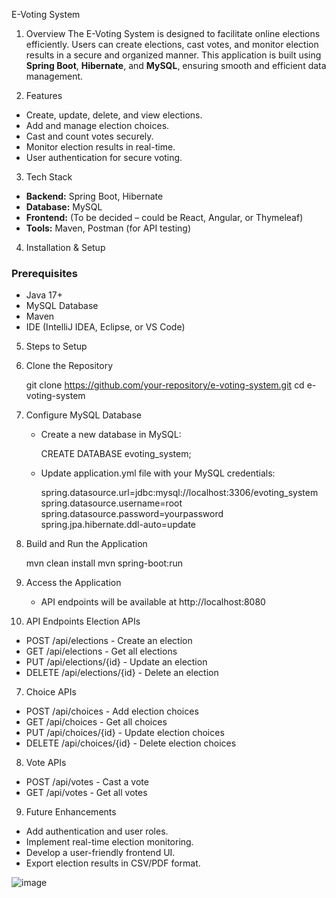 E-Voting System

1. Overview
The E-Voting System is designed to facilitate online elections efficiently. Users can create elections, cast votes, and monitor election results in a secure and organized manner. This application is built using **Spring Boot**, **Hibernate**, and **MySQL**, ensuring smooth and efficient data management.

2. Features
- Create, update, delete, and view elections.
- Add and manage election choices.
- Cast and count votes securely.
- Monitor election results in real-time.
- User authentication for secure voting.

3. Tech Stack
- **Backend:** Spring Boot, Hibernate
- **Database:** MySQL
- **Frontend:** (To be decided – could be React, Angular, or Thymeleaf)
- **Tools:** Maven, Postman (for API testing)

4. Installation & Setup
### Prerequisites
- Java 17+
- MySQL Database
- Maven
- IDE (IntelliJ IDEA, Eclipse, or VS Code)

5. Steps to Setup
1. Clone the Repository
   
   git clone https://github.com/your-repository/e-voting-system.git
   cd e-voting-system
   

2. Configure MySQL Database
   - Create a new database in MySQL:
     
     CREATE DATABASE evoting_system;
     
   - Update application.yml file with your MySQL credentials:
     
     spring.datasource.url=jdbc:mysql://localhost:3306/evoting_system
     spring.datasource.username=root
     spring.datasource.password=yourpassword
     spring.jpa.hibernate.ddl-auto=update
    

3. Build and Run the Application
   
   mvn clean install
   mvn spring-boot:run
   

4. Access the Application
   - API endpoints will be available at http://localhost:8080

6. API Endpoints
Election APIs
- POST /api/elections - Create an election
- GET /api/elections - Get all elections
- PUT /api/elections/{id} - Update an election
- DELETE /api/elections/{id} - Delete an election

7. Choice APIs
- POST /api/choices - Add election choices
- GET /api/choices - Get all choices
- PUT /api/choices/{id} - Update election choices
- DELETE /api/choices/{id} - Delete election choices

8. Vote APIs
- POST /api/votes - Cast a vote
- GET /api/votes - Get all votes

9. Future Enhancements
- Add authentication and user roles.
- Implement real-time election monitoring.
- Develop a user-friendly frontend UI.
- Export election results in CSV/PDF format.


![image](https://github.com/user-attachments/assets/11ce6749-a2cb-4160-8d13-d8366b0d9379)


